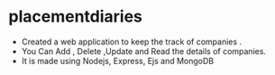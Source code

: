 # placementdiaries
* Created a web application to keep the track of companies .
* You Can Add , Delete ,Update and Read the details of companies.
* It is made using Nodejs, Express, Ejs and MongoDB
